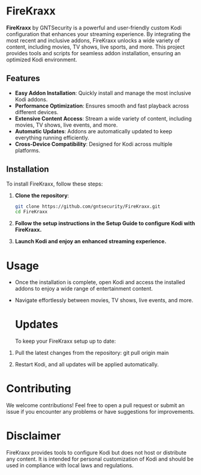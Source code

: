# FireKraxx

**FireKraxx** by GNTSecurity is a powerful and user-friendly custom Kodi configuration that enhances your streaming experience. By integrating the most recent and inclusive addons, FireKraxx unlocks a wide variety of content, including movies, TV shows, live sports, and more. This project provides tools and scripts for seamless addon installation, ensuring an optimized Kodi environment.

## Features
- **Easy Addon Installation**: Quickly install and manage the most inclusive Kodi addons.
- **Performance Optimization**: Ensures smooth and fast playback across different devices.
- **Extensive Content Access**: Stream a wide variety of content, including movies, TV shows, live events, and more.
- **Automatic Updates**: Addons are automatically updated to keep everything running efficiently.
- **Cross-Device Compatibility**: Designed for Kodi across multiple platforms.

## Installation

To install FireKraxx, follow these steps:

1. **Clone the repository**:
   ```bash
   git clone https://github.com/gntsecurity/FireKraxx.git
   cd FireKraxx
   
2. **Follow the setup instructions in the Setup Guide to configure Kodi with FireKraxx.**

3. **Launch Kodi and enjoy an enhanced streaming experience.**

# Usage
* Once the installation is complete, open Kodi and access the installed addons to enjoy a wide range of entertainment content.
* Navigate effortlessly between movies, TV shows, live events, and more.

  # Updates
  To keep your FireKraxx setup up to date:

1. Pull the latest changes from the repository:
  git pull origin main

2. Restart Kodi, and all updates will be applied automatically.

# Contributing
We welcome contributions! Feel free to open a pull request or submit an issue if you encounter any problems or have suggestions for improvements.

# Disclaimer
FireKraxx provides tools to configure Kodi but does not host or distribute any content. It is intended for personal customization of Kodi and should be used in compliance with local laws and regulations.
